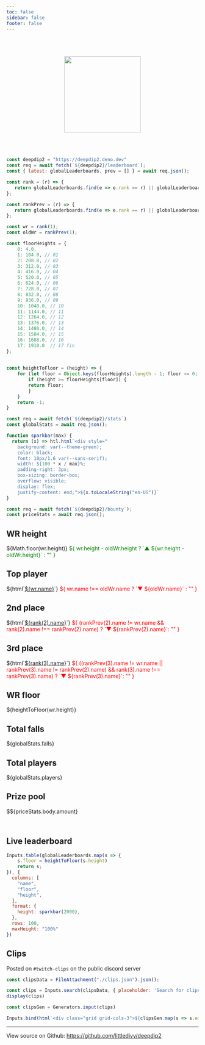 ```yaml
---
toc: false
sidebar: false
footer: false
---
```


<style>

.hero {
  display: flex;
  flex-direction: column;
  align-items: center;
  font-family: var(--sans-serif);
  margin: 4rem 0 4rem;
  text-wrap: balance;
  text-align: center;
}

.hero h1 {
  max-width: none;
  font-size: 14vw;
  font-weight: 900;
  line-height: 1;
  background: linear-gradient(30deg, var(--theme-foreground-focus), currentColor);
  -webkit-background-clip: text;
  -webkit-text-fill-color: transparent;
  background-clip: text;
}

.hero img {
  max-width: calc(100vw - 108px);
}

.hero h2 {
  margin: 0;
  max-width: 34em;
  font-size: 20px;
  font-style: initial;
  font-weight: 500;
  line-height: 1.5;
  color: var(--theme-foreground-muted);
}

@media (min-width: 640px) {
  .hero h1 {
    font-size: 90px;
  }
}

</style>

<div class="hero">
    <img src="./dd2.svg" style="height: 200px" />
</div>

```js
const deepdip2 = "https://deepdip2.deno.dev"
const req = await fetch(`${deepdip2}/leaderboard`);
const { latest: globalLeaderboards, prev = [] } = await req.json();

const rank = (r) => {
   return globalLeaderboards.find(e => e.rank == r) || globalLeaderboards[r]
};

const rankPrev = (r) => {
   return globalLeaderboards.find(e => e.rank == r) || globalLeaderboards[r]
};

const wr = rank(1);
const oldWr = rankPrev(1);

const floorHeights = {
    0: 4.0,
    1: 104.0, // 01
    2: 208.0, // 02
    3: 312.0, // 03
    4: 416.0, // 04
    5: 520.0, // 05
    6: 624.0, // 06
    7: 728.0, // 07
    8: 832.0, // 08
    9: 936.0, // 09
    10: 1040.0, // 10
    11: 1144.0, // 11
    12: 1264.0, // 12
    13: 1376.0, // 13
    14: 1480.0, // 14
    15: 1584.0, // 15
    16: 1688.0, // 16
    17: 1910.0  // 17 fin
};
  
  
const heightToFloor = (height) => {
    for (let floor = Object.keys(floorHeights).length - 1; floor >= 0; floor--) {
        if (height >= floorHeights[floor]) {
        return floor;
        }
    }
    return -1;
}
```

```js
const req = await fetch(`${deepdip2}/stats`)
const globalStats = await req.json();

function sparkbar(max) {
  return (x) => htl.html`<div style="
    background: var(--theme-green);
    color: black;
    font: 10px/1.6 var(--sans-serif);
    width: ${100 * x / max}%;
    padding-right: 3px;
    box-sizing: border-box;
    overflow: visible;
    display: flex;
    justify-content: end;">${x.toLocaleString("en-US")}`
}
```

```js
const req = await fetch(`${deepdip2}/bounty`);
const priceStats = await req.json();
```

<div class="grid grid-cols-4">
  <div class="card">
    <h2>WR height</h2>
    <div class="flex">
    <span class="big">
        ${Math.floor(wr.height)}
    </span>
    <span style="color: green">
        ${
          wr.height - oldWr.height ? `▲ ${wr.height - oldWr.height}` : ""
        }
    </span>
    </div>
  </div>
  <div class="card">
    <h2>Top player</h2>
    <span class="big">
        ${html`<a href="/player?q=${wr.name}">${wr.name}</a>`}
    </span>
    <span style="color: red">
        ${
          wr.name !== oldWr.name ? `▼ ${oldWr.name}` : ""
        }
    </span>
  </div>
  <div class="card">
    <h2>2nd place</h2>
    <span class="big">
        ${html`<a href="/player?q=${rank(2).name}">${rank(2).name}</a>`}
    </span>
    <span style="color: red">
        ${
          (rankPrev(2).name != wr.name && rank(2).name !== rankPrev(2).name) ? `▼ ${rankPrev(2).name}`: ""
        }
    </span>
  </div>
    <div class="card">
    <h2>3rd place</h2>
    <span class="big">
        ${html`<a href="/player?q=${rank(3).name}">${rank(3).name}</a>`} 
    </span>
    <span style="color: red">
        ${
          ((rankPrev(3).name != wr.name || rankPrev(3).name != rankPrev(2).name) && rank(3).name !== rankPrev(3).name) ? `▼ ${rankPrev(3).name}`: ""
        }
    </span>

  </div> 
  <div class="card">
    <h2>WR floor</h2>
    <span class="big">
        ${heightToFloor(wr.height)}
    </span>
  </div>
  <div class="card">
    <h2>Total falls</h2>
    <span class="big">
        ${globalStats.falls}
    </span>
  </div> 

  <div class="card">
    <h2>Total players</h2>
    <span class="big">
        ${globalStats.players}
    </span>
  </div>
  <div class="card">
    <h2>Prize pool</h2>
    <span class="big">
        $${priceStats.body.amount}
    </span>
  </div>
</div>

<div style="padding-top: 2em;">

<h2>Live leaderboard</h2>

```js
Inputs.table(globalLeaderboards.map(s => {
    s.floor = heightToFloor(s.height)
    return s;
}), {
  columns: [
    "name",
    "floor",
    "height",
  ],
  format: {
    height: sparkbar(2000),
  },
  rows: 100,
  maxHeight: "100%"
})
```

</div>

<h2>Clips</h2>
<p>Posted on <code>#twitch-clips</code> on the public discord server</p>

```js
const clipsData = FileAttachment("./clips.json").json();
```

```js
const clips = Inputs.search(clipsData, { placeholder: 'Search for clips', filter: (s) => (q) => q.embeds[0]?.title.toLowerCase().includes(s.toLowerCase()) });
display(clips)

const clipsGen = Generators.input(clips)
```

```js
Inputs.bind(html`<div class="grid grid-cols-3">${clipsGen.map(s => s.embeds[0] && html`<div class="card"><a href=${s.content}><p>${s.embeds[0]?.title}</p><img style=${`max-width: ${width / 4}px`} src=${s.embeds[0]?.thumbnail?.url} /></a></div>`)}</div>`, clips)
```
---

View source on Github: https://github.com/littledivy/deepdip2

